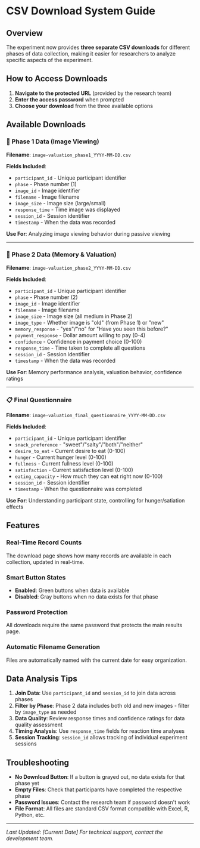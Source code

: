 # CSV Download System Guide

## Overview
The experiment now provides **three separate CSV downloads** for different phases of data collection, making it easier for researchers to analyze specific aspects of the experiment.

## How to Access Downloads

1. **Navigate to the protected URL** (provided by the research team)
2. **Enter the access password** when prompted
3. **Choose your download** from the three available options

## Available Downloads

### 📸 Phase 1 Data (Image Viewing)
**Filename**: `image-valuation_phase1_YYYY-MM-DD.csv`

**Fields Included**:
- `participant_id` - Unique participant identifier
- `phase` - Phase number (1)
- `image_id` - Image identifier
- `filename` - Image filename
- `image_size` - Image size (large/small)
- `response_time` - Time image was displayed
- `session_id` - Session identifier
- `timestamp` - When the data was recorded

**Use For**: Analyzing image viewing behavior during passive viewing

---

### 🧠 Phase 2 Data (Memory & Valuation)
**Filename**: `image-valuation_phase2_YYYY-MM-DD.csv`

**Fields Included**:
- `participant_id` - Unique participant identifier
- `phase` - Phase number (2)
- `image_id` - Image identifier
- `filename` - Image filename
- `image_size` - Image size (all medium in Phase 2)
- `image_type` - Whether image is "old" (from Phase 1) or "new"
- `memory_response` - "yes"/"no" for "Have you seen this before?"
- `payment_response` - Dollar amount willing to pay (0-4)
- `confidence` - Confidence in payment choice (0-100)
- `response_time` - Time taken to complete all questions
- `session_id` - Session identifier
- `timestamp` - When the data was recorded

**Use For**: Memory performance analysis, valuation behavior, confidence ratings

---

### 📋 Final Questionnaire
**Filename**: `image-valuation_final_questionnaire_YYYY-MM-DD.csv`

**Fields Included**:
- `participant_id` - Unique participant identifier
- `snack_preference` - "sweet"/"salty"/"both"/"neither"
- `desire_to_eat` - Current desire to eat (0-100)
- `hunger` - Current hunger level (0-100)
- `fullness` - Current fullness level (0-100)
- `satisfaction` - Current satisfaction level (0-100)
- `eating_capacity` - How much they can eat right now (0-100)
- `session_id` - Session identifier
- `timestamp` - When the questionnaire was completed

**Use For**: Understanding participant state, controlling for hunger/satiation effects

## Features

### Real-Time Record Counts
The download page shows how many records are available in each collection, updated in real-time.

### Smart Button States
- **Enabled**: Green buttons when data is available
- **Disabled**: Gray buttons when no data exists for that phase

### Password Protection
All downloads require the same password that protects the main results page.

### Automatic Filename Generation
Files are automatically named with the current date for easy organization.

## Data Analysis Tips

1. **Join Data**: Use `participant_id` and `session_id` to join data across phases
2. **Filter by Phase**: Phase 2 data includes both old and new images - filter by `image_type` as needed
3. **Data Quality**: Review response times and confidence ratings for data quality assessment
4. **Timing Analysis**: Use `response_time` fields for reaction time analyses
5. **Session Tracking**: `session_id` allows tracking of individual experiment sessions

## Troubleshooting

- **No Download Button**: If a button is grayed out, no data exists for that phase yet
- **Empty Files**: Check that participants have completed the respective phase
- **Password Issues**: Contact the research team if password doesn't work
- **File Format**: All files are standard CSV format compatible with Excel, R, Python, etc.

---

*Last Updated: [Current Date]*
*For technical support, contact the development team.* 